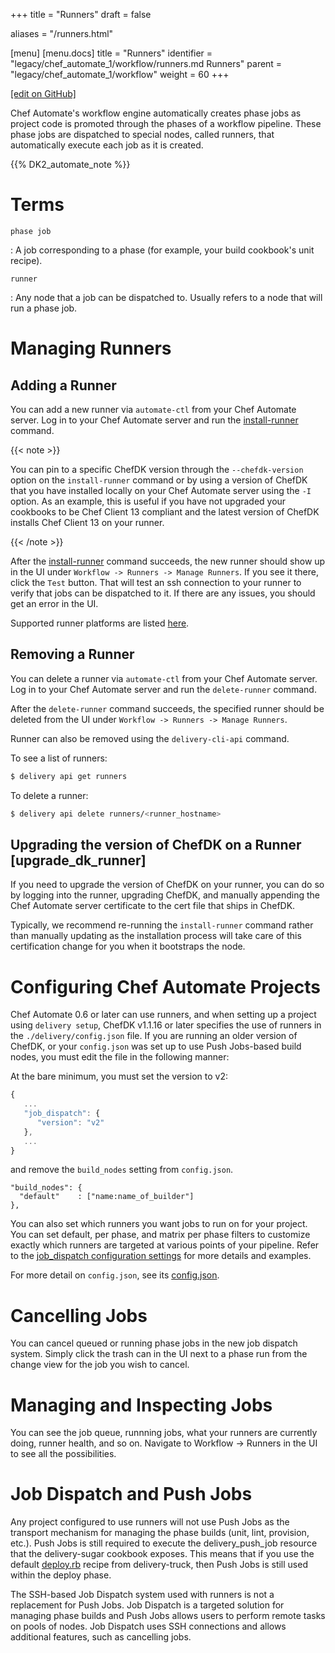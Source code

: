 +++
title = "Runners"
draft = false

aliases = "/runners.html"

[menu]
  [menu.docs]
    title = "Runners"
    identifier = "legacy/chef_automate_1/workflow/runners.md Runners"
    parent = "legacy/chef_automate_1/workflow"
    weight = 60
+++    

[\[edit on
GitHub\]](https://github.com/chef/chef-web-docs/blob/master/chef_master/source/runners.rst)

<meta name="robots" content="noindex">

Chef Automate's workflow engine automatically creates phase jobs as
project code is promoted through the phases of a workflow pipeline.
These phase jobs are dispatched to special nodes, called runners, that
automatically execute each job as it is created.

{{% DK2_automate_note %}}

Terms
=====

`phase job`

:   A job corresponding to a phase (for example, your build cookbook's
    unit recipe).

`runner`

:   Any node that a job can be dispatched to. Usually refers to a node
    that will run a phase job.

Managing Runners
================

Adding a Runner
---------------

You can add a new runner via `automate-ctl` from your Chef Automate
server. Log in to your Chef Automate server and run the
[install-runner](/ctl_automate_server.html#install-runner) command.

{{< note >}}

You can pin to a specific ChefDK version through the `--chefdk-version`
option on the `install-runner` command or by using a version of ChefDK
that you have installed locally on your Chef Automate server using the
`-I` option. As an example, this is useful if you have not upgraded your
cookbooks to be Chef Client 13 compliant and the latest version of
ChefDK installs Chef Client 13 on your runner.

{{< /note >}}

After the [install-runner](/ctl_automate_server.html#install-runner)
command succeeds, the new runner should show up in the UI under
`Workflow -> Runners -> Manage Runners`. If you see it there, click the
`Test` button. That will test an ssh connection to your runner to verify
that jobs can be dispatched to it. If there are any issues, you should
get an error in the UI.

Supported runner platforms are listed [here](/platforms.html#runners).

Removing a Runner
-----------------

You can delete a runner via `automate-ctl` from your Chef Automate
server. Log in to your Chef Automate server and run the `delete-runner`
command.

After the `delete-runner` command succeeds, the specified runner should
be deleted from the UI under `Workflow -> Runners -> Manage Runners`.

Runner can also be removed using the `delivery-cli-api` command.

To see a list of runners:

``` bash
$ delivery api get runners
```

To delete a runner:

``` bash
$ delivery api delete runners/<runner_hostname>
```

Upgrading the version of ChefDK on a Runner [upgrade_dk_runner]
-------------------------------------------

If you need to upgrade the version of ChefDK on your runner, you can do
so by logging into the runner, upgrading ChefDK, and manually appending
the Chef Automate server certificate to the cert file that ships in
ChefDK.

Typically, we recommend re-running the `install-runner` command rather
than manually updating as the installation process will take care of
this certification change for you when it bootstraps the node.

Configuring Chef Automate Projects
==================================

Chef Automate 0.6 or later can use runners, and when setting up a
project using `delivery setup`, ChefDK v1.1.16 or later specifies the
use of runners in the `./delivery/config.json` file. If you are running
an older version of ChefDK, or your `config.json` was set up to use Push
Jobs-based build nodes, you must edit the file in the following manner:

At the bare minimum, you must set the version to v2:

``` javascript
{
   ...
   "job_dispatch": {
      "version": "v2"
   },
   ...
}
```

and remove the `build_nodes` setting from `config.json`.

``` none
"build_nodes": {
  "default"    : ["name:name_of_builder"]
},
```

You can also set which runners you want jobs to run on for your project.
You can set default, per phase, and matrix per phase filters to
customize exactly which runners are targeted at various points of your
pipeline. Refer to the [job_dispatch configuration
settings](/config_json_delivery.html#job-dispatch-config-settings) for
more details and examples.

For more detail on `config.json`, see its
[config.json](/config_json_delivery.html).

Cancelling Jobs
===============

You can cancel queued or running phase jobs in the new job dispatch
system. Simply click the trash can in the UI next to a phase run from
the change view for the job you wish to cancel.

Managing and Inspecting Jobs
============================

You can see the job queue, runnning jobs, what your runners are
currently doing, runner health, and so on. Navigate to <span
class="title-ref">Workflow -\> Runners</span> in the UI to see all the
possibilities.

Job Dispatch and Push Jobs
==========================

Any project configured to use runners will not use Push Jobs as the
transport mechanism for managing the phase builds (unit, lint,
provision, etc.). Push Jobs is still required to execute the <span
class="title-ref">delivery_push_job</span> resource that the
delivery-sugar cookbook exposes. This means that if you use the default
[deploy.rb](https://github.com/chef-cookbooks/delivery-truck/blob/b9e386e720376f7f3173ca03311cba667eb7ef4b/recipes/deploy.rb)
recipe from delivery-truck, then Push Jobs is still used within the
deploy phase.

The SSH-based Job Dispatch system used with runners is not a replacement
for Push Jobs. Job Dispatch is a targeted solution for managing phase
builds and Push Jobs allows users to perform remote tasks on pools of
nodes. Job Dispatch uses SSH connections and allows additional features,
such as cancelling jobs.
